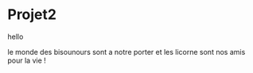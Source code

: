 # Projet2

hello


le monde des bisounours sont a notre porter et les licorne sont nos amis pour la vie !
